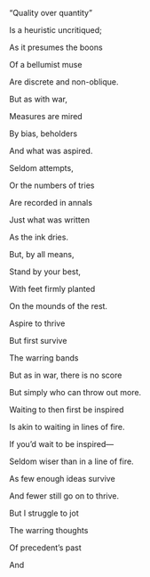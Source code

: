 “Quality over quantity”

Is a heuristic uncritiqued;

As it presumes the boons

Of a bellumist muse

Are discrete and non-oblique. 

  

But as with war,

Measures are mired

By bias, beholders 

And what was aspired.

Seldom attempts, 

Or the numbers of tries

Are recorded in annals 

Just what was written 

As the ink dries.

  

But, by all means,

Stand by your best,

With feet firmly planted 

On the mounds of the rest. 

  

  

  

Aspire to thrive

But first survive

The warring bands 

  

But as in war, there is no score

But simply who can throw out more. 

Waiting to then first be inspired

Is akin to waiting in lines of fire. 

  

  

If you’d wait to be inspired—

Seldom wiser than in a line of fire.

As few enough ideas survive

And fewer still go on to thrive. 

  

But I struggle to jot

The warring thoughts

Of precedent’s past

And